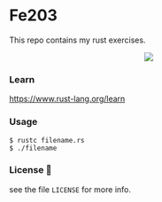 # Fe203
This repo contains my rust exercises.

<p align="center">
  <img src="http://www.onlineteachinghub.com/wp-content/uploads/2019/07/Rust-Logo.png"/>
</p>

### Learn
https://www.rust-lang.org/learn

### Usage
```
$ rustc filename.rs
$ ./filename
```
### License :scroll: 
see the file `LICENSE` for more info.
